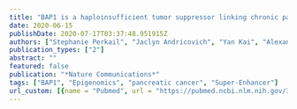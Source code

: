 ```yaml
---
title: "BAP1 is a haploinsufficient tumor suppressor linking chronic pancreatitis to pancreatic cancer in mice"
date: 2020-06-15
publishDate: 2020-07-17T03:37:48.951915Z
authors: ["Stephanie Perkail", "Jaclyn Andricovich", "Yan Kai", "Alexandros Tzatsos"]
publication_types: ["2"]
abstract: ""
featured: false
publication: "*Nature Communications*"
tags: ["BAP1", "Epigenomics", "pancreatic cancer", "Super-Enhancer"]
url_custom: [{name = "Pubmed", url = "https://pubmed.ncbi.nlm.nih.gov/32541668/"}]
---
```

